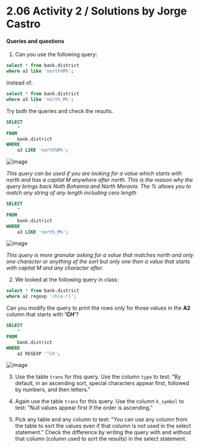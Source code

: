 # 2.06 Activity 2 / Solutions by Jorge Castro

#### Queries and questions

1. Can you use the following query:

```sql
select * from bank.district
where a3 like 'north%M%';
```

instead of:

```sql
select * from bank.district
where a3 like 'north_M%';
```

Try both the queries and check the results.


```sql
SELECT
    *
FROM
    bank.district
WHERE
    a3 LIKE 'north%M%';
```
![image](https://user-images.githubusercontent.com/63274055/146674746-15bb46e0-82a9-4616-a774-27361d4c9eda.png)

*This query can be used if you are looking for a value which starts with north and has 
a capital M anywhere after north. This is the reason why the query brings back 
Noth Bohamia and North Moravia. The % allows you to match any string of any length
including cero length*

```sql
SELECT
    *
FROM
    bank.district
WHERE
    a3 LIKE 'north_M%';
```
![image](https://user-images.githubusercontent.com/63274055/146674772-4a3ca43e-ce0c-4223-8e7b-2c853b8b307a.png)

*This query is more granular asking for a value that
matches north and only one character or anything of the sort but only one
then a value that starts with capital M and any character after.*


2. We looked at the following query in class:

```sql
select * from bank.district
where a2 regexp 'ch[e-r]';
```

Can you modify the query to print the rows only for those values in the **A2** column that starts with **'CH'**?

```sql
SELECT
    *
FROM
    bank.district
WHERE
    a2 REGEXP '^ch';
```
![image](https://user-images.githubusercontent.com/63274055/146674925-65d786dc-7d85-4ce5-b5b6-1e3267f91c4b.png)




3. Use the table `trans` for this query. Use the column `type` to test: "By default, in an ascending sort, special characters appear first, followed by numbers, and then letters."

4. Again use the table `trans` for this query. Use the column `k_symbol` to test: "Null values appear first if the order is ascending."

5. Pick any table and any column to test: "You can use any column from the table to sort the values even if that column is not used in the select statement." Check the difference by writing the query with and without that column (column used to sort the results) in the select statement.
